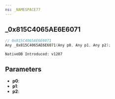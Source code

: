 ```yaml
---
ns: _NAMESPACE77
---
```

## _0x815C4065AE6E6071

```c
// 0x815C4065AE6E6071
Any _0x815C4065AE6E6071(Any p0, Any p1, Any p2);
```

```
NativeDB Introduced: v1207
```

## Parameters
* **p0**:
* **p1**:
* **p2**:
